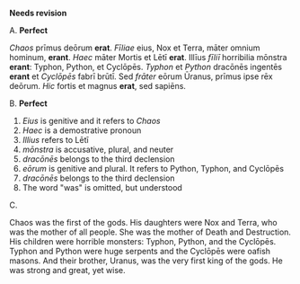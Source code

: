 **Needs revision**

A. **Perfect**

*Chaos* prīmus deōrum **erat**. *Fīliae* eius, Nox et Terra, māter omnium hominum, **erant**. *Haec* māter Mortis et Lētī **erat**. Illīus *fīliī* horribilia mōnstra **erant**: Typhon, Python, et Cyclōpēs. *Typhon* et *Python* dracōnēs ingentēs **erant** et *Cyclōpēs* fabrī brūtī. Sed *frāter* eōrum Ūranus, prīmus ipse rēx deōrum. *Hic* fortis et magnus **erat**, sed sapiēns.

B. **Perfect**

1. *Eius* is genitive and it refers to *Chaos*
2. *Haec* is a demostrative pronoun
3. *Illius* refers to Lētī
4. *mōnstra* is accusative, plural, and neuter
5. *dracōnēs* belongs to the third declension
6. *eōrum* is genitive and plural. It refers to Python, Typhon, and Cyclōpēs
7. *dracōnēs* belongs to the third declension
8. The word "was" is omitted, but understood

C.

Chaos was the first of the gods. His daughters were Nox and Terra, who was the mother of all people. She was the mother of Death and Destruction. His children were horrible monsters: Typhon, Python, and the Cyclōpēs. Typhon and Python were huge serpents and the Cyclōpēs were oafish masons.
And their brother, Uranus, was the very first king of the gods. He was strong and great, yet wise.
